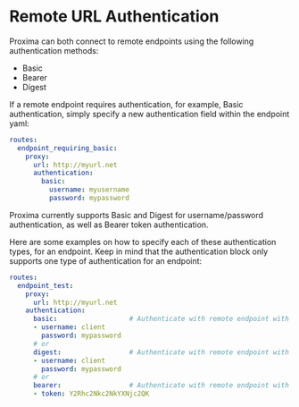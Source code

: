 # Remote URL Authentication

Proxima can both connect to remote endpoints using the following authentication methods:

- Basic  
- Bearer  
- Digest

If a remote endpoint requires authentication, for example, Basic authentication, simply specify a new authentication field within the endpoint yaml:

```yaml
routes:
  endpoint_requiring_basic:
    proxy:
      url: http://myurl.net
      authentication:
        basic:
          username: myusername
          password: mypassword
```

Proxima currently supports Basic and Digest for username/password authentication, as well as Bearer token authentication. 

Here are some examples on how to specify each of these authentication types, for an endpoint. Keep in mind that the authentication block only supports one type of authentication for an endpoint:

```yaml
routes:
  endpoint_test:
    proxy:
      url: http://myurl.net
    authentication:
      basic:                  # Authenticate with remote endpoint with Basic or
      - username: client
        password: mypassword
      # or
      digest:                 # Authenticate with remote endpoint with Digest or
      - username: client
        password: mypassword
      # or
      bearer:                 # Authenticate with remote endpoint with Token
      - token: Y2Rhc2Nkc2NkYXNjc2QK
```

